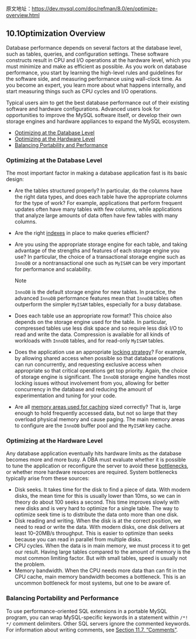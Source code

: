 原文地址：https://dev.mysql.com/doc/refman/8.0/en/optimize-overview.html



## 10.1Optimization Overview

Database performance depends on several factors at the database level, such as tables, queries, and configuration settings. These software constructs result in CPU and I/O operations at the hardware level, which you must minimize and make as efficient as possible. As you work on database performance, you start by learning the high-level rules and guidelines for the software side, and measuring performance using wall-clock time. As you become an expert, you learn more about what happens internally, and start measuring things such as CPU cycles and I/O operations.

Typical users aim to get the best database performance out of their existing software and hardware configurations. Advanced users look for opportunities to improve the MySQL software itself, or develop their own storage engines and hardware appliances to expand the MySQL ecosystem.

- [Optimizing at the Database Level](https://dev.mysql.com/doc/refman/8.0/en/optimize-overview.html#optimize-database-level)
- [Optimizing at the Hardware Level](https://dev.mysql.com/doc/refman/8.0/en/optimize-overview.html#optimize-hardware-level)
- [Balancing Portability and Performance](https://dev.mysql.com/doc/refman/8.0/en/optimize-overview.html#optimize-portability-performance)

### Optimizing at the Database Level

The most important factor in making a database application fast is its basic design:

- Are the tables structured properly? In particular, do the columns have the right data types, and does each table have the appropriate columns for the type of work? For example, applications that perform frequent updates often have many tables with few columns, while applications that analyze large amounts of data often have few tables with many columns.

- Are the right [indexes](https://dev.mysql.com/doc/refman/8.0/en/optimization-indexes.html) in place to make queries efficient?

- Are you using the appropriate storage engine for each table, and taking advantage of the strengths and features of each storage engine you use? In particular, the choice of a transactional storage engine such as `InnoDB` or a nontransactional one such as `MyISAM` can be very important for performance and scalability.

  Note

  `InnoDB` is the default storage engine for new tables. In practice, the advanced `InnoDB` performance features mean that `InnoDB` tables often outperform the simpler `MyISAM` tables, especially for a busy database.

- Does each table use an appropriate row format? This choice also depends on the storage engine used for the table. In particular, compressed tables use less disk space and so require less disk I/O to read and write the data. Compression is available for all kinds of workloads with `InnoDB` tables, and for read-only `MyISAM` tables.

- Does the application use an appropriate [locking strategy](https://dev.mysql.com/doc/refman/8.0/en/locking-issues.html)? For example, by allowing shared access when possible so that database operations can run concurrently, and requesting exclusive access when appropriate so that critical operations get top priority. Again, the choice of storage engine is significant. The `InnoDB` storage engine handles most locking issues without involvement from you, allowing for better concurrency in the database and reducing the amount of experimentation and tuning for your code.

- Are all [memory areas used for caching](https://dev.mysql.com/doc/refman/8.0/en/buffering-caching.html) sized correctly? That is, large enough to hold frequently accessed data, but not so large that they overload physical memory and cause paging. The main memory areas to configure are the `InnoDB` buffer pool and the `MyISAM` key cache.

### Optimizing at the Hardware Level

Any database application eventually hits hardware limits as the database becomes more and more busy. A DBA must evaluate whether it is possible to tune the application or reconfigure the server to avoid these [bottlenecks](https://dev.mysql.com/doc/refman/8.0/en/glossary.html#glos_bottleneck), or whether more hardware resources are required. System bottlenecks typically arise from these sources:

- Disk seeks. It takes time for the disk to find a piece of data. With modern disks, the mean time for this is usually lower than 10ms, so we can in theory do about 100 seeks a second. This time improves slowly with new disks and is very hard to optimize for a single table. The way to optimize seek time is to distribute the data onto more than one disk.
- Disk reading and writing. When the disk is at the correct position, we need to read or write the data. With modern disks, one disk delivers at least 10–20MB/s throughput. This is easier to optimize than seeks because you can read in parallel from multiple disks.
- CPU cycles. When the data is in main memory, we must process it to get our result. Having large tables compared to the amount of memory is the most common limiting factor. But with small tables, speed is usually not the problem.
- Memory bandwidth. When the CPU needs more data than can fit in the CPU cache, main memory bandwidth becomes a bottleneck. This is an uncommon bottleneck for most systems, but one to be aware of.

### Balancing Portability and Performance



To use performance-oriented SQL extensions in a portable MySQL program, you can wrap MySQL-specific keywords in a statement within `/*! */` comment delimiters. Other SQL servers ignore the commented keywords. For information about writing comments, see [Section 11.7, “Comments”](https://dev.mysql.com/doc/refman/8.0/en/comments.html).
